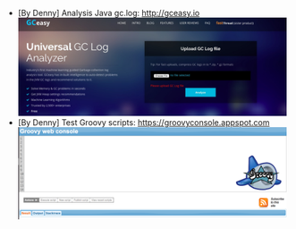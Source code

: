* [By Denny] Analysis Java gc.log: http://gceasy.io
![](./images/gceasy-java-gc.jpg)
* [By Denny] Test Groovy scripts: https://groovyconsole.appspot.com
![](./images/run-groovy.png)
